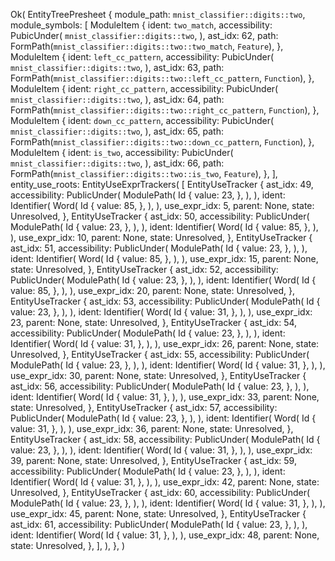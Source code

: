 Ok(
    EntityTreePresheet {
        module_path: `mnist_classifier::digits::two`,
        module_symbols: [
            ModuleItem {
                ident: `two_match`,
                accessibility: PubicUnder(
                    `mnist_classifier::digits::two`,
                ),
                ast_idx: 62,
                path: FormPath(`mnist_classifier::digits::two::two_match`, `Feature`),
            },
            ModuleItem {
                ident: `left_cc_pattern`,
                accessibility: PubicUnder(
                    `mnist_classifier::digits::two`,
                ),
                ast_idx: 63,
                path: FormPath(`mnist_classifier::digits::two::left_cc_pattern`, `Function`),
            },
            ModuleItem {
                ident: `right_cc_pattern`,
                accessibility: PubicUnder(
                    `mnist_classifier::digits::two`,
                ),
                ast_idx: 64,
                path: FormPath(`mnist_classifier::digits::two::right_cc_pattern`, `Function`),
            },
            ModuleItem {
                ident: `down_cc_pattern`,
                accessibility: PubicUnder(
                    `mnist_classifier::digits::two`,
                ),
                ast_idx: 65,
                path: FormPath(`mnist_classifier::digits::two::down_cc_pattern`, `Function`),
            },
            ModuleItem {
                ident: `is_two`,
                accessibility: PubicUnder(
                    `mnist_classifier::digits::two`,
                ),
                ast_idx: 66,
                path: FormPath(`mnist_classifier::digits::two::is_two`, `Feature`),
            },
        ],
        entity_use_roots: EntityUseExprTrackers(
            [
                EntityUseTracker {
                    ast_idx: 49,
                    accessibility: PublicUnder(
                        ModulePath(
                            Id {
                                value: 23,
                            },
                        ),
                    ),
                    ident: Identifier(
                        Word(
                            Id {
                                value: 85,
                            },
                        ),
                    ),
                    use_expr_idx: 5,
                    parent: None,
                    state: Unresolved,
                },
                EntityUseTracker {
                    ast_idx: 50,
                    accessibility: PublicUnder(
                        ModulePath(
                            Id {
                                value: 23,
                            },
                        ),
                    ),
                    ident: Identifier(
                        Word(
                            Id {
                                value: 85,
                            },
                        ),
                    ),
                    use_expr_idx: 10,
                    parent: None,
                    state: Unresolved,
                },
                EntityUseTracker {
                    ast_idx: 51,
                    accessibility: PublicUnder(
                        ModulePath(
                            Id {
                                value: 23,
                            },
                        ),
                    ),
                    ident: Identifier(
                        Word(
                            Id {
                                value: 85,
                            },
                        ),
                    ),
                    use_expr_idx: 15,
                    parent: None,
                    state: Unresolved,
                },
                EntityUseTracker {
                    ast_idx: 52,
                    accessibility: PublicUnder(
                        ModulePath(
                            Id {
                                value: 23,
                            },
                        ),
                    ),
                    ident: Identifier(
                        Word(
                            Id {
                                value: 85,
                            },
                        ),
                    ),
                    use_expr_idx: 20,
                    parent: None,
                    state: Unresolved,
                },
                EntityUseTracker {
                    ast_idx: 53,
                    accessibility: PublicUnder(
                        ModulePath(
                            Id {
                                value: 23,
                            },
                        ),
                    ),
                    ident: Identifier(
                        Word(
                            Id {
                                value: 31,
                            },
                        ),
                    ),
                    use_expr_idx: 23,
                    parent: None,
                    state: Unresolved,
                },
                EntityUseTracker {
                    ast_idx: 54,
                    accessibility: PublicUnder(
                        ModulePath(
                            Id {
                                value: 23,
                            },
                        ),
                    ),
                    ident: Identifier(
                        Word(
                            Id {
                                value: 31,
                            },
                        ),
                    ),
                    use_expr_idx: 26,
                    parent: None,
                    state: Unresolved,
                },
                EntityUseTracker {
                    ast_idx: 55,
                    accessibility: PublicUnder(
                        ModulePath(
                            Id {
                                value: 23,
                            },
                        ),
                    ),
                    ident: Identifier(
                        Word(
                            Id {
                                value: 31,
                            },
                        ),
                    ),
                    use_expr_idx: 30,
                    parent: None,
                    state: Unresolved,
                },
                EntityUseTracker {
                    ast_idx: 56,
                    accessibility: PublicUnder(
                        ModulePath(
                            Id {
                                value: 23,
                            },
                        ),
                    ),
                    ident: Identifier(
                        Word(
                            Id {
                                value: 31,
                            },
                        ),
                    ),
                    use_expr_idx: 33,
                    parent: None,
                    state: Unresolved,
                },
                EntityUseTracker {
                    ast_idx: 57,
                    accessibility: PublicUnder(
                        ModulePath(
                            Id {
                                value: 23,
                            },
                        ),
                    ),
                    ident: Identifier(
                        Word(
                            Id {
                                value: 31,
                            },
                        ),
                    ),
                    use_expr_idx: 36,
                    parent: None,
                    state: Unresolved,
                },
                EntityUseTracker {
                    ast_idx: 58,
                    accessibility: PublicUnder(
                        ModulePath(
                            Id {
                                value: 23,
                            },
                        ),
                    ),
                    ident: Identifier(
                        Word(
                            Id {
                                value: 31,
                            },
                        ),
                    ),
                    use_expr_idx: 39,
                    parent: None,
                    state: Unresolved,
                },
                EntityUseTracker {
                    ast_idx: 59,
                    accessibility: PublicUnder(
                        ModulePath(
                            Id {
                                value: 23,
                            },
                        ),
                    ),
                    ident: Identifier(
                        Word(
                            Id {
                                value: 31,
                            },
                        ),
                    ),
                    use_expr_idx: 42,
                    parent: None,
                    state: Unresolved,
                },
                EntityUseTracker {
                    ast_idx: 60,
                    accessibility: PublicUnder(
                        ModulePath(
                            Id {
                                value: 23,
                            },
                        ),
                    ),
                    ident: Identifier(
                        Word(
                            Id {
                                value: 31,
                            },
                        ),
                    ),
                    use_expr_idx: 45,
                    parent: None,
                    state: Unresolved,
                },
                EntityUseTracker {
                    ast_idx: 61,
                    accessibility: PublicUnder(
                        ModulePath(
                            Id {
                                value: 23,
                            },
                        ),
                    ),
                    ident: Identifier(
                        Word(
                            Id {
                                value: 31,
                            },
                        ),
                    ),
                    use_expr_idx: 48,
                    parent: None,
                    state: Unresolved,
                },
            ],
        ),
    },
)